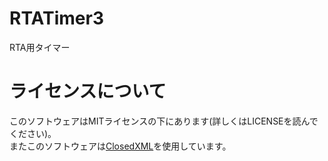 # RTATimer3
RTA用タイマー

# ライセンスについて
このソフトウェアはMITライセンスの下にあります(詳しくはLICENSEを読んでください)。  
またこのソフトウェアは[ClosedXML](https://github.com/ClosedXML/ClosedXML)を使用しています。
